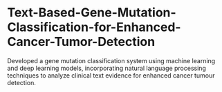 # Text-Based-Gene-Mutation-Classification-for-Enhanced-Cancer-Tumor-Detection
Developed a gene mutation classification system using machine learning and deep learning models, incorporating natural language processing techniques to analyze clinical text evidence for enhanced cancer tumour detection.
